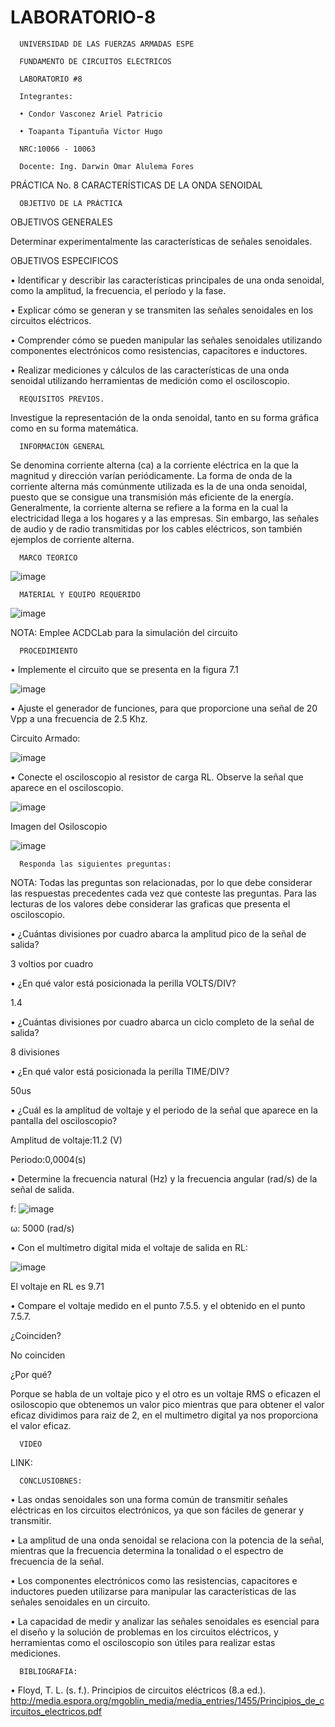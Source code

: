 # LABORATORIO-8

      UNIVERSIDAD DE LAS FUERZAS ARMADAS ESPE

      FUNDAMENTO DE CIRCUITOS ELECTRICOS

      LABORATORIO #8

      Integrantes:

      • Condor Vasconez Ariel Patricio

      • Toapanta Tipantuña Victor Hugo

      NRC:10066 - 10063

      Docente: Ing. Darwin Omar Alulema Fores
      
PRÁCTICA No. 8 CARACTERÍSTICAS DE LA ONDA SENOIDAL

      OBJETIVO DE LA PRÁCTICA

OBJETIVOS GENERALES

Determinar experimentalmente las características de señales senoidales.

OBJETIVOS ESPECIFICOS

• Identificar y describir las características principales de una onda senoidal, como la amplitud, la frecuencia, el período y la fase.

• Explicar cómo se generan y se transmiten las señales senoidales en los circuitos eléctricos.

• Comprender cómo se pueden manipular las señales senoidales utilizando componentes electrónicos como resistencias, capacitores e inductores.

• Realizar mediciones y cálculos de las características de una onda senoidal utilizando herramientas de medición como el osciloscopio.

      REQUISITOS PREVIOS.

Investigue la representación de la onda senoidal, tanto en su forma gráfica como
en su forma matemática.

      INFORMACIÓN GENERAL

Se denomina corriente alterna (ca) a la corriente eléctrica en la que la magnitud y
dirección varían periódicamente. La forma de onda de la corriente alterna más
comúnmente utilizada es la de una onda senoidal, puesto que se consigue una transmisión
más eficiente de la energía.
Generalmente, la corriente alterna se refiere a la forma en la cual la electricidad
llega a los hogares y a las empresas. Sin embargo, las señales de audio y de radio
transmitidas por los cables eléctricos, son también ejemplos de corriente alterna.

      MARCO TEORICO

![image](https://user-images.githubusercontent.com/117923992/219528679-b047a039-05dc-4346-8a54-4af903d3c373.png)

      MATERIAL Y EQUIPO REQUERIDO

![image](https://user-images.githubusercontent.com/117923992/219521965-f7205bcd-5f03-4fd6-a50c-a3d2eca4dc54.png)

NOTA: Emplee ACDCLab para la simulación del circuito

      PROCEDIMIENTO

• Implemente el circuito que se presenta en la figura 7.1

![image](https://user-images.githubusercontent.com/117923992/219522142-740a939b-ece9-4f78-bd97-cdaab958fbb4.png)

• Ajuste el generador de funciones, para que proporcione una señal de 20 Vpp a
una frecuencia de 2.5 Khz.

Circuito Armado:

![image](https://user-images.githubusercontent.com/117923992/219565139-6beefa41-2312-4b44-b924-4bfec4d69e5e.png)

• Conecte el osciloscopio al resistor de carga RL. Observe la señal que aparece en
el osciloscopio.

![image](https://user-images.githubusercontent.com/117923992/219564748-918b8a6d-9128-4d80-a102-acf5599dbb26.png)

Imagen del Osiloscopio

![image](https://user-images.githubusercontent.com/117923992/219564994-152a8cf0-0e04-4ce2-85bc-d282b0b76395.png)


      Responda las siguientes preguntas:

NOTA: Todas las preguntas son relacionadas, por lo que debe considerar las respuestas
precedentes cada vez que conteste las preguntas. Para las lecturas de los valores debe
considerar las graficas que presenta el osciloscopio.

• ¿Cuántas divisiones por cuadro abarca la amplitud pico de la señal de salida?

 3 voltios por cuadro
 
• ¿En qué valor está posicionada la perilla VOLTS/DIV?

1.4

• ¿Cuántas divisiones por cuadro abarca un ciclo completo de la señal de salida?

8 divisiones

• ¿En qué valor está posicionada la perilla TIME/DIV?

50us

• ¿Cuál es la amplitud de voltaje y el periodo de la señal que aparece en la pantalla
del osciloscopio?

Amplitud de voltaje:11.2 (V)

Periodo:0,0004(s)


• Determine la frecuencia natural (Hz) y la frecuencia angular (rad/s) de la señal de
salida.

f: ![image](https://user-images.githubusercontent.com/117923992/219567612-070d660a-0197-4265-8539-1868693f93fe.png)


ω: 5000 (rad/s)


• Con el multímetro digital mida el voltaje de salida en RL:

![image](https://user-images.githubusercontent.com/117923992/219566752-21c4ce27-d20a-431a-8ae9-24577b6215a1.png)
 
 El voltaje en RL es 9.71


• Compare el voltaje medido en el punto 7.5.5. y el obtenido en el punto 7.5.7.

¿Coinciden? 

No coinciden 

¿Por qué?

Porque se habla de un voltaje pico y el otro es un voltaje RMS o eficazen el osiloscopio que obtenemos un valor pico mientras que para obtener el valor eficaz dividimos para raiz de 2, en el multimetro digital ya nos proporciona el valor eficaz.

      VIDEO

LINK:

      CONCLUSIOBNES:

• Las ondas senoidales son una forma común de transmitir señales eléctricas en los circuitos electrónicos, ya que son fáciles de generar y transmitir.

• La amplitud de una onda senoidal se relaciona con la potencia de la señal, mientras que la frecuencia determina la tonalidad o el espectro de frecuencia de la señal.

• Los componentes electrónicos como las resistencias, capacitores e inductores pueden utilizarse para manipular las características de las señales senoidales en un circuito.

• La capacidad de medir y analizar las señales senoidales es esencial para el diseño y la solución de problemas en los circuitos eléctricos, y herramientas como el osciloscopio son útiles para realizar estas mediciones.

      BIBLIOGRAFIA:

• Floyd, T. L. (s. f.). Principios de circuitos eléctricos (8.a ed.).
http://media.espora.org/mgoblin_media/media_entries/1455/Principios_de_circuitos_electricos.pdf
